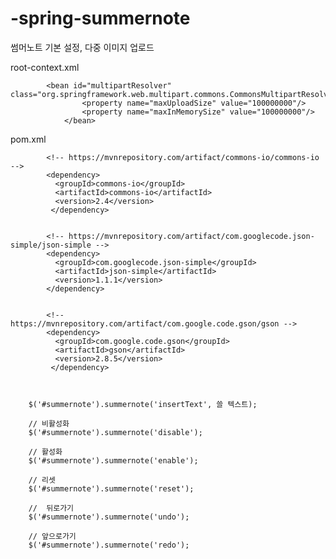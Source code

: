 # -spring-summernote

썸머노트 기본 설정, 다중 이미지 업로드

root-context.xml

      		<bean id="multipartResolver" class="org.springframework.web.multipart.commons.CommonsMultipartResolver">
		    		<property name="maxUploadSize" value="100000000"/>
		    		<property name="maxInMemorySize" value="100000000"/>
	    		</bean>
      
      
      
pom.xml

      		<!-- https://mvnrepository.com/artifact/commons-io/commons-io -->
		  	<dependency>
			  <groupId>commons-io</groupId>
			  <artifactId>commons-io</artifactId>
			  <version>2.4</version>
		 	 </dependency>
      
      
      		<!-- https://mvnrepository.com/artifact/com.googlecode.json-simple/json-simple -->
		  	<dependency>
			  <groupId>com.googlecode.json-simple</groupId>
			  <artifactId>json-simple</artifactId>
			  <version>1.1.1</version>
		  	</dependency>
      
      
      		<!-- https://mvnrepository.com/artifact/com.google.code.gson/gson -->
		  	<dependency>
			  <groupId>com.google.code.gson</groupId>
			  <artifactId>gson</artifactId>
			  <version>2.8.5</version>
		 	 </dependency>
			 


		$('#summernote').summernote('insertText', 쓸 텍스트);

		// 비활성화
		$('#summernote').summernote('disable');

		// 활성화
		$('#summernote').summernote('enable');

		// 리셋
		$('#summernote').summernote('reset');

		//  뒤로가기
		$('#summernote').summernote('undo');

		// 앞으로가기
		$('#summernote').summernote('redo');
      
      
